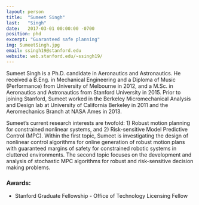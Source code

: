 ```yaml
---
layout: person
title:  "Sumeet Singh"
last:   "Singh"
date:   2017-03-01 00:00:00 -0700
position: phd
excerpt: "Guaranteed safe planning"
img: SumeetSingh.jpg
email: ssingh19@stanford.edu
website: web.stanford.edu/~ssingh19/
---
```


Sumeet Singh is a Ph.D. candidate in Aeronautics and Astronautics. He received a B.Eng. in Mechanical Engineering and a Diploma of Music (Performance) from University of Melbourne in 2012, and a M.Sc. in Aeronautics and Astronautics from Stanford University in 2015. Prior to joining Stanford, Sumeet worked in the Berkeley Micromechanical Analysis and Design lab at University of California Berkeley in 2011 and the Aeromechanics Branch at NASA Ames in 2013.

Sumeet’s current research interests are twofold: 1) Robust motion planning for constrained nonlinear systems, and 2) Risk-sensitive Model Predictive Control (MPC). Within the first topic, Sumeet is investigating the design of nonlinear control algorithms for online generation of robust motion plans with guaranteed margins of safety for constrained robotic systems in cluttered environments. The second topic focuses on the development and analysis of stochastic MPC algorithms for robust and risk-sensitive decision making problems.

### Awards:
- Stanford Graduate Fellowship - Office of Technology Licensing Fellow